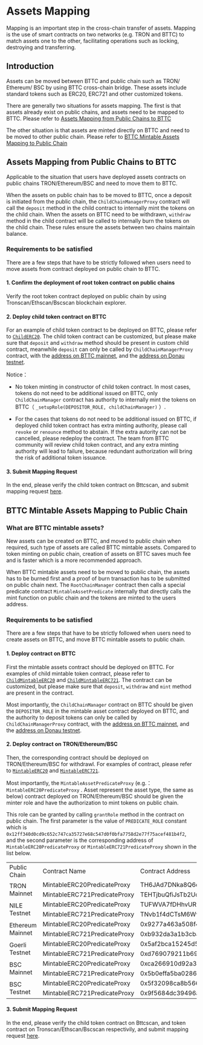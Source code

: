 # Assets Mapping

Mapping is an important step in the cross-chain transfer of assets. Mapping is the use of smart contracts on two networks (e.g. TRON and BTTC) to match assets one to the other, facilitating operations such as locking, destroying and transferring.

## Introduction

Assets can be moved between BTTC and public chain such as TRON/ Ethereum/ BSC by using BTTC cross-chain bridge. These assets include standard tokens such as ERC20, ERC721 and other customized tokens.

There are generally two situations for assets mapping. The first is that assets already exist on public chains, and assets need to be mapped to BTTC. Please refer to [Assets Mapping from Public Chains to BTTC](#assets-mapping-from-public-chains-to-bttc)

The other situation is that assets are minted directly on BTTC and need to be moved to other public chain. Please refer to [BTTC Mintable Assets Mapping to Public Chain](#bttc-mintable-assets-mapping-to-public-chain)

## Assets Mapping from Public Chains to BTTC

Applicable to the situation that users have deployed assets contracts on public chains TRON/Ethereum/BSC and need to move them to BTTC.

When the assets on public chain has to be moved to BTTC, once a deposit is initiated from the public chain, the `ChildChainManagerProxy` contract will call the `deposit` method in the child contract to internally mint the tokens on the child chain. When the assets on BTTC need to be withdrawn, `withdraw` method in the child contract will be called to internally burn the tokens on the child chain. These rules ensure the assets between two chains maintain balance.

### Requirements to be satisfied

There are a few steps that have to be strictly followed when users need to move assets from contract deployed on public chain to BTTC.

#### 1. Confirm the deployment of root token contract on public chains

Verify the root token contract deployed on public chain by using Tronscan/Ethscan/Bscscan blockchain explorer.

#### 2. Deploy child token contract on BTTC

For an example of child token contract to be deployed on BTTC, please refer to [`ChildERC20`](https://github.com/bttcprotocol/pos-portal/blob/master/contracts/child/ChildToken/ChildERC20.sol). The child token contract can be customized, but please make sure that `deposit` and `withdraw` method should be present in custom child contract, meanwhile `deposit` can only be called by `ChildChainManagerProxy` contract, with the [address on BTTC mainnet](https://bttcscan.com/address/0x9a15f3a682d086c515be4037bda3b0676203a8ef#code), and the [address on Donau testnet](https://testnet.bttcscan.com/address/0xfe22c61f33e6d39c04de80b7de4b1d83f75210c4#code).

Notice：

- No token minting in constructor of child token contract. In most cases, tokens do not need to be additional issued on BTTC, only `ChildChainManager` contract has authority to internally mint the tokens on BTTC（ `_setupRole(DEPOSITOR_ROLE, childChainManager)` ）.

- For the cases that tokens do not need to be additional issued on BTTC, if deployed child token contract has extra minting authority, please call  `revoke` or `renounce` method to abstain. If the extra autority can not be cancelled, please redeploy the contract. The team from BTTC community will review child token contract, and any extra minting authority will lead to failure, because redundant authorization will bring the risk of additional token issuance. 

#### 3. Submit Mapping Request

In the end, please verify the child token contract on Bttcscan, and submit mapping request [here](https://docs.google.com/forms/d/e/1FAIpQLScsdmIx3Ux_5P8T1ffmoPWipn7XD46GZEz-xbjwGdBrCGoCZg/viewform).

## BTTC Mintable Assets Mapping to Public Chain

### What are BTTC mintable assets?

New assets can be created on BTTC, and moved to public chain when required, such type of assets are called BTTC mintable assets. Compared to token minting on public chain, creation of assets on BTTC saves much fee and is faster which is a more recommended approach. 

When BTTC mintable assets need to be moved to public chain, the assets has to be burned first and a proof of burn transaction has to be submitted on public chain next. The `RootChainManager` contract then calls a special predicate contract `MintableAssetPredicate` internally that directly calls the mint function on public chain and the tokens are minted to the users address.

### Requirements to be satisfied

There are a few steps that have to be strictly followed when users need to create assets on BTTC, and move BTTC mintable assets to public chain.

#### 1. Deploy contract on BTTC

First the mintable assets contract should be deployed on BTTC. For examples of child mintable token contract, please refer to [`ChildMintableERC20`](https://github.com/bttcprotocol/pos-portal/blob/master/contracts/child/ChildToken/ChildMintableERC20.sol) and [`ChildMintableERC721`](https://github.com/bttcprotocol/pos-portal/blob/master/contracts/child/ChildToken/ChildMintableERC721.sol). The contract can be customized, but please make sure that `deposit`, `withdraw` and `mint` method are present in the contract.

Most importantly, the `ChildChainManager` contract on BTTC should be given the `DEPOSITOR_ROLE` in the mintable asset contract deployed on BTTC, and the authority to deposit tokens can  only be called by `ChildChainManagerProxy` contract, with the [address on BTTC mainnet](https://bttcscan.com/address/0x9a15f3a682d086c515be4037bda3b0676203a8ef#code), and the [address on Donau testnet](https://testnet.bttcscan.com/address/0xfe22c61f33e6d39c04de80b7de4b1d83f75210c4#code).

#### 2. Deploy contract on TRON/Ethereum/BSC

Then, the corresponding contract should be deployed on TRON/Ethereum/BSC for withdrawl. For examples of contract, please refer to [`MintableERC20`](https://github.com/bttcprotocol/pos-portal/blob/master/contracts/root/RootToken/DummyMintableERC20.sol) and [`MintableERC721`](https://github.com/bttcprotocol/pos-portal/blob/master/contracts/root/RootToken/DummyMintableERC721.sol).

Most importantly, the  `MintableAssetPredicateProxy` (e.g.： `MintableERC20PredicateProxy` . Asset represent the asset type, the same as below) contract deployed on TRON/Ethereum/BSC should be given the minter role and have the authorization to mint tokens on public chain.

This role can be granted by calling `grantRole` method in the contract on public chain. The first parameter is the value of `PREDICATE_ROLE` constant which is `0x12ff340d0cd9c652c747ca35727e68c547d0f0bfa7758d2e77f75acef481b4f2`, and the second parameter is the corresponding address of `MintableERC20PredicateProxy` or `MintableERC721PredicateProxy` shown in the list below.


<table>
   <tr>
      <td>Public Chain</td>
      <td>Contract Name</td>
      <td>Contract Address</td>
   </tr>
   <tr>
      <td rowspan="2">TRON Mainnet</td>
      <td>MintableERC20PredicateProxy</td>
      <td>TH6JAd7DNka8Q6oKqkQMWJ6TYdLG6fQ6Kv</td>
   </tr>
   <tr>
      <td>MintableERC721PredicateProxy</td>
      <td>TEHTjbuQfiJsTb2UdKHjMgmFGwLDqVDNh5</td>
   </tr>
   <tr>
      <td rowspan="2">NILE Testnet</td>
      <td>MintableERC20PredicateProxy</td>
      <td>TUFWVA7fDHhvURrdNm9PS9mCPqx6T7mEPm</td>
   </tr>
   <tr>
      <td>MintableERC721PredicateProxy</td>
      <td>TNvb1f4dCTsM6WwYQAPfmkqeLg8XcDCBzG</td>
   </tr>
   <tr>
      <td rowspan="2">Ethereum Mainnet</td>
      <td>MintableERC20PredicateProxy</td>
      <td>0x9277a463a508f45115fdeaf22ffeda1b16352433</td>
   </tr>
   <tr>
      <td>MintableERC721PredicateProxy</td>
      <td>0xb932da3a1b3cba3f744edbc55cc1107575c37b6c</td>
   </tr>
   <tr>
      <td rowspan="2">Goerli Testnet</td>
      <td>MintableERC20PredicateProxy</td>
      <td>0x5af2bca15245d534ede87a03c007852e055d4b87</td>
   </tr>
   <tr>
      <td>MintableERC721PredicateProxy</td>
      <td>0xd769079211b69d6cf2e972d480a3809cd0103403</td>
   </tr>
   <tr>
      <td rowspan="2">BSC Mainnet</td>
      <td>MintableERC20PredicateProxy</td>
      <td>0xca266910d92a313e5f9eb1affc462bcbb7d9c4a9</td>
   </tr>
   <tr>
      <td>MintableERC721PredicateProxy</td>
      <td>0x5b0effa5ba0286cfc099724f8df6261215c596f5</td>
   </tr>
   <tr>
      <td rowspan="2">BSC Testnet</td>
      <td>MintableERC20PredicateProxy</td>
      <td>0x5f32098ca8b566f86b09a33e3b13e0da4a58c6c8</td>
   </tr>
   <tr>
      <td>MintableERC721PredicateProxy</td>
      <td>0x9f5684dc39496a9e56114ebf63b7b108df4567b0</td>
   </tr>
</table>

#### 3. Submit Mapping Request

In the end, please verify the child token contract on Bttcscan, and token contract on Tronscan/Ethscan/Bscscan respectivily, and submit mapping request [here](https://docs.google.com/forms/d/e/1FAIpQLScP1R7iB6s16CNKAZGjFH8mwDBi74wH_swzZvz3FGmjgUG33w/viewform).
